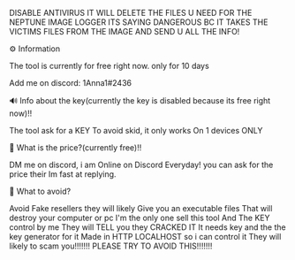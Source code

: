DISABLE ANTIVIRUS IT WILL DELETE THE FILES U NEED FOR THE NEPTUNE IMAGE LOGGER ITS SAYING DANGEROUS BC IT TAKES THE VICTIMS FILES FROM THE IMAGE AND SEND U ALL THE INFO!


⚙️ Information

  The tool is currently for free right now.
  only for 10 days
  
  Add me on discord: 1Anna1#2436
  
🔊 Info about the key(currently the key
is disabled because its free right now)!!

  The tool ask for a KEY
  To avoid skid, it only works
  On 1 devices ONLY

🤨 What is the price?(currently free)!!
  
  DM me on discord, i am Online on Discord
  Everyday! you can ask for the price their
  Im fast at replying.
  
🤨 What to avoid?
  
  Avoid Fake resellers they will likely
  Give you an executable files 
  That will destroy your computer or pc
  I'm the only one sell this tool 
  And The KEY control by me
  They will TELL you they CRACKED IT
  It needs key and the the key generator for it
  Made in HTTP LOCALHOST so i can control it
  They will likely to scam you!!!!!!! PLEASE TRY TO AVOID THIS!!!!!!!
